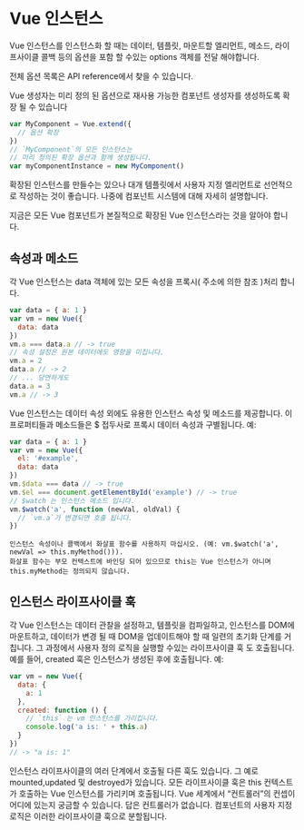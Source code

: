 # Vue 인스턴스

Vue 인스턴스를 인스턴스화 할 때는 데이터, 템플릿, 마운트할 엘리먼트, 메소드, 라이프사이클 콜백 등의 옵션을 포함 할 수있는 options 객체를 전달 해야합니다.

전체 옵션 목록은 API reference에서 찾을 수 있습니다.

Vue 생성자는 미리 정의 된 옵션으로 재사용 가능한 컴포넌트 생성자를 생성하도록 확장 될 수 있습니다

```javascript
var MyComponent = Vue.extend({
  // 옵션 확장
})
// `MyComponent`의 모든 인스턴스는
// 미리 정의된 확장 옵션과 함께 생성됩니다.
var myComponentInstance = new MyComponent()
```

확장된 인스턴스를 만들수는 있으나 대개 템플릿에서 사용자 지정 엘리먼트로 선언적으로 작성하는 것이 좋습니다. 나중에 컴포넌트 시스템에 대해 자세히 설명합니다.

지금은 모든 Vue 컴포넌트가 본질적으로 확장된 Vue 인스턴스라는 것을 알아야 합니다.

## 속성과 메소드

각 Vue 인스턴스는 data 객체에 있는 모든 속성을 프록시( 주소에 의한 참조 )처리 합니다.

```Javascript
var data = { a: 1 }
var vm = new Vue({
  data: data
})
vm.a === data.a // -> true
// 속성 설정은 원본 데이터에도 영향을 미칩니다.
vm.a = 2
data.a // -> 2
// ... 당연하게도
data.a = 3
vm.a // -> 3
```


Vue 인스턴스는 데이터 속성 외에도 유용한 인스턴스 속성 및 메소드를 제공합니다. 이 프로퍼티들과 메소드들은 $ 접두사로 프록시 데이터 속성과 구별됩니다. 예:

```javascript
var data = { a: 1 }
var vm = new Vue({
  el: '#example',
  data: data
})
vm.$data === data // -> true
vm.$el === document.getElementById('example') // -> true
// $watch 는 인스턴스 메소드 입니다.
vm.$watch('a', function (newVal, oldVal) {
  // `vm.a`가 변경되면 호출 됩니다.
})
```

```
인스턴스 속성이나 콜백에서 화살표 함수를 사용하지 마십시오. (예: vm.$watch('a', newVal => this.myMethod())).
화살표 함수는 부모 컨텍스트에 바인딩 되어 있으므로 this는 Vue 인스턴스가 아니며 this.myMethod는 정의되지 않습니다.
```

## 인스턴스 라이프사이클 훅
각 Vue 인스턴스는 데이터 관찰을 설정하고, 템플릿을 컴파일하고, 인스턴스를 DOM에 마운트하고, 데이터가 변경 될 때 DOM을 업데이트해야 할 때 일련의 초기화 단계를 거칩니다. 그 과정에서 사용자 정의 로직을 실행할 수있는 라이프사이클 훅 도 호출됩니다. 예를 들어, created 훅은 인스턴스가 생성된 후에 호출됩니다. 예:

```javascript
var vm = new Vue({
  data: {
    a: 1
  },
  created: function () {
    // `this` 는 vm 인스턴스를 가리킵니다.
    console.log('a is: ' + this.a)
  }
})
// -> "a is: 1"
```

인스턴스 라이프사이클의 여러 단계에서 호출될 다른 훅도 있습니다. 그 예로 mounted,updated 및 destroyed가 있습니다. 모든 라이프사이클 훅은 this 컨텍스트가 호출하는 Vue 인스턴스를 가리키며 호출됩니다. Vue 세계에서 “컨트롤러”의 컨셉이 어디에 있는지 궁금할 수 있습니다. 답은 컨트롤러가 없습니다. 컴포넌트의 사용자 지정 로직은 이러한 라이프사이클 훅으로 분할됩니다.
